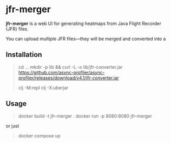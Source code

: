 # jfr-merger

**jfr-merger** is a web UI for generating heatmaps from Java Flight Recorder (JFR) files.

You can upload multiple JFR files—they will be merged and converted into a

## Installation

> cd ...
> mkdir -p lib && curl -L -o lib/jfr-converter.jar https://github.com/async-profiler/async-profiler/releases/download/v4.1/jfr-converter.jar
>
> clj -M:repl
> clj -X:uberjar

## Usage

>docker build -t jfr-merger .
>docker run -p 8080:8080 jfr-merger

or just

>docker compose up
